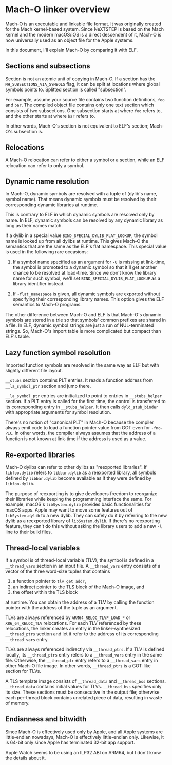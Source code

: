# Mach-O linker overview

Mach-O is an executable and linkable file format. It was originally
created for the Mach kernel-based system. Since NeXTSTEP is based on the
Mach kernel and the modern macOS/iOS is a direct descendent of it, Mach-O
is now universally used as an object file for the Apple systems.

In this document, I'll explain Mach-O by comparing it with ELF.

## Sections and subsections

Section is not an atomic unit of copying in Mach-O. If a section has the
`MH_SUBSECTIONS_VIA_SYMBOLS` flag, it can be split at locations where
global symbols points to. Splitted section is called "subsection".

For example, assume your source file contains two function definitions,
`foo` and `bar`. The compiled object file contains only one text section
which consists of two subsections. One subsection starts at where `foo`
refers to, and the other starts at where `bar` refers to.

In other words, Mach-O's section is not equivalent to ELF's section;
Mach-O's subsection is.

## Relocations

A Mach-O relocation can refer to either a symbol or a section, while an
ELF relocation can refer to only a symbol.

## Dynamic name resolution

In Mach-O, dynamic symbols are resolved with a tuple of (dylib's name,
symbol name). That means dynamic symbols must be resolved by their
corresponding dynamic libraries at runtime.

This is contrary to ELF in which dynamic symbols are resolved only by
name. In ELF, dynamic symbols can be resolved by any dynamic library as
long as their names match.

If a dylib in a special value `BIND_SPECIAL_DYLIB_FLAT_LOOKUP`, the symbol
name is looked up from all dylibs at runtime. This gives Mach-O the
semantics that are the same as the ELF's flat namespace. This special value
is used in the following rare occasions:

1. If a symbol name specified as an argument for `-U` is missing at
   link-time, the symbol is promoted to a dynamic symbol so that it'll get
   another chance to be resolved at load-time. Since we don't know the
   library name for such symbol, we'll set `BIND_SPECIAL_DYLIB_FLAT_LOOKUP`
   as a library identifier instead.

2. If `-flat_namespace` is given, all dynamic symbols are exported without
   specifying their corresponding library names. This option gives the
   ELF semantics to Mach-O programs.

The other difference between Mach-O and ELF Is that Mach-O's dynamic
symbols are stored in a trie so that symbols' common prefixes are shared
in a file. In ELF, dynamic symbol strings are just a run of NUL-terminated
strings. So, Mach-O's import table is more complicated but compact than
ELF's table.

## Lazy function symbol resolution

Imported function symbols are resolved in the same way as ELF but with
slightly different file layout.

`__stubs` section contains PLT entries. It reads a function address from
`__la_symbol_ptr` section and jump there.

`__la_symbol_ptr` entries are initialized to point to entries in
`__stubs_helper` section. If a PLT entry is called for the first time, the
control is transferred to its corresponding entry in `__stubs_helper`.
It then calls `dyld_stub_binder` with appropriate arguments for symbol
resolution.

There's no notion of "canonical PLT" in Mach-O because the compiler always
emit code to load a function pointer value from GOT even for `-fno-PIC`.
In other words, the compiler always assumes that the address of a function
is not known at link-time if the address is used as a value.

## Re-exported libraries

Mach-O dylibs can refer to other dylibs as "reexported libraries". If
`libfoo.dylib` refers to `libbar.dylib` as a reexported library, all symbols
defined by `libbar.dylib` become available as if they were defined by
`libfoo.dylib`.

The purpose of reexporting is to give developers freedom to reorganize their
libraries while keeping the programming interface the same. For example,
macOS's `libSystem.dylib` provides basic functionalities for macOS apps.
Apple may want to move some features out of `libSystem.dylib` to a new
dylib. They can safely do it by referring to the new dylib as a reexported
library of `libSystem.dylib`. If there's no reexporting feature, they can't
do this without asking the library users to add a new `-l` line to their
build files.

## Thread-local variables

If a symbol is of thread-local variable (TLV), the symbol is defined in a
`__thread_vars` section in an input file. A `__thread_vars` entry consists of
a vector of the three word-size tuples that contains

1. a function pointer to `tlv_get_addr`,
2. an indirect pointer to the TLS block of the Mach-O image, and
3. the offset within the TLS block

at runtime. You can obtain the address of a TLV by calling the function
pointer with the address of the tuple as an argument.

TLVs are always referenced by `ARM64_RELOC_TLVP_LOAD_*` or `X86_64_RELOC_TLV`
relocations. For each TLV referenced by these relocations, the linker
creates an entry in the linker-synthesized `__thread_ptrs` section and let
it refer to the address of its corresponding `__thread_vars` entry.

TLVs are always referenced indirectly via `__thread_ptrs`. If a TLV is
defined locally, its `__thread_ptrs` entry refers to a `__thread_vars`
entry in the same file. Otherwise, the `__thread_ptr` entry refers to a
`__thread_vars` entry in other Mach-O file image. In other words,
`__thread_ptrs` is a GOT-like section for TLVs.

A TLS template image consists of `__thread_data` and `__thread_bss` sections.
`__thread_data` contains initial values for TLVs. `__thread_bss` specifies
only its size. These sections must be consecutive in the output file;
otherwise each per-thread block contains unrelated piece of data, resulting
in waste of memory.

## Endianness and bitwidth

Since Mach-O is effectively used only by Apple, and all Apple systems are
little-endian nowadays, Mach-O is effectively little-endian only.
Likewise, it is 64-bit only since Apple has terminated 32-bit app support.

Apple Watch seems to be using an ILP32 ABI on ARM64, but I don't know the
details about it.
